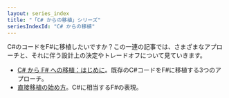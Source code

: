 ```yaml
---
layout: series_index
title: "「C# からの移植」シリーズ"
seriesIndexId: "C# からの移植"
---
```


C#のコードをF#に移植したいですか？この一連の記事では、さまざまなアプローチと、それに伴う設計上の決定やトレードオフについて見ていきます。

* [C# から F# への移植：はじめに](../posts/porting-to-csharp-intro.md)。既存のC#コードをF#に移植する3つのアプローチ。
* [直接移植の始め方](../posts/porting-to-csharp-getting-started.md)。C#に相当するF#の表現。
